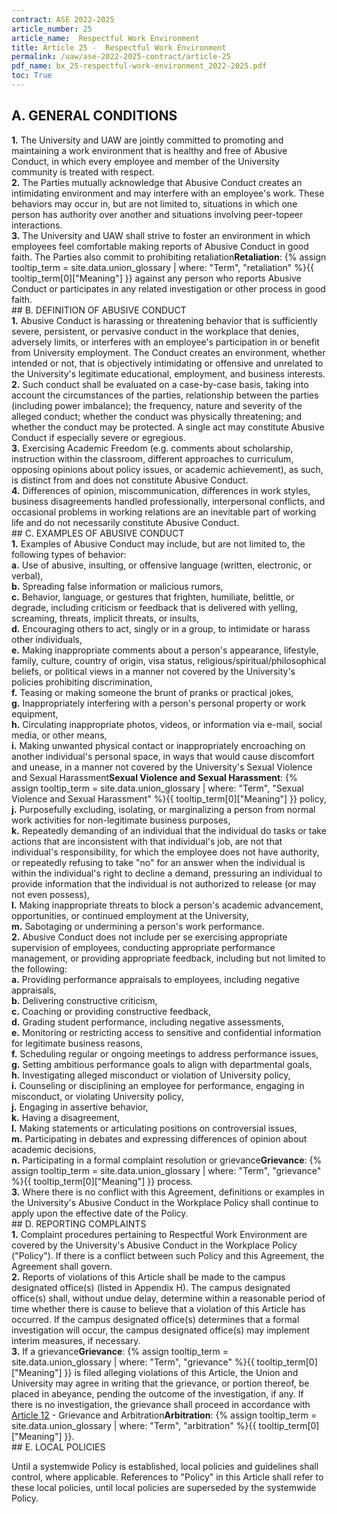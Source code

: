 ```yaml
---
contract: ASE 2022-2025
article_number: 25
article_name:  Respectful Work Environment
title: Article 25 -  Respectful Work Environment
permalink: /uaw/ase-2022-2025-contract/article-25
pdf_name: bx_25-respectful-work-environment_2022-2025.pdf
toc: True
---
```



## A. GENERAL CONDITIONS

<div class="lvl2"><b>1.</b> The University and UAW are jointly committed to promoting and maintaining a work environment that is healthy and free of Abusive Conduct, in which every employee and member of the University community is treated with respect.
</div>
<div class="lvl2"><b>2.</b> The Parties mutually acknowledge that Abusive Conduct creates an intimidating environment and may interfere with an employee's work. These behaviors may occur in, but are not limited to, situations in which one person has authority over another and situations involving peer-topeer interactions.
</div>
<div class="lvl2"><b>3.</b> The University and UAW shall strive to foster an environment in which employees feel comfortable making reports of Abusive Conduct in good faith. The Parties also commit to prohibiting <span class="tooltip">retaliation<span class="tooltip-text"><b>Retaliation</b>: {% assign tooltip_term = site.data.union_glossary | where: "Term", "retaliation" %}{{ tooltip_term[0]["Meaning"] }}</span></span> against any person who reports Abusive Conduct or participates in any related investigation or other process in good faith.
</div>
## B. DEFINITION OF ABUSIVE CONDUCT

<div class="lvl2"><b>1.</b> Abusive Conduct is harassing or threatening behavior that is sufficiently severe, persistent, or pervasive conduct in the workplace that denies, adversely limits, or interferes with an employee's participation in or benefit from University employment. The Conduct creates an environment, whether intended or not, that is objectively intimidating or offensive and unrelated to the University's legitimate educational, employment, and business interests.</div>
<div class="lvl2"><b>2.</b> Such conduct shall be evaluated on a case-by-case basis, taking into account the circumstances of the parties, relationship between the parties (including power imbalance); the frequency, nature and severity of the alleged conduct; whether the conduct was physically threatening; and whether the conduct may be protected. A single act may constitute Abusive Conduct if especially severe or egregious.</div>
<div class="lvl2"><b>3.</b> Exercising Academic Freedom (e.g. comments about scholarship, instruction within the classroom, different approaches to curriculum, opposing opinions about policy issues, or academic achievement), as such, is distinct from and does not constitute Abusive Conduct.</div>
<div class="lvl2"><b>4.</b> Differences of opinion, miscommunication, differences in work styles, business disagreements handled professionally, interpersonal conflicts, and occasional problems in working relations are an inevitable part of working life and do not necessarily constitute Abusive Conduct.
</div>
## C. EXAMPLES OF ABUSIVE CONDUCT

<div class="lvl2"><b>1.</b> Examples of Abusive Conduct may include, but are not limited to, the following types of behavior:
<div class="lvl3"><b>a.</b> Use of abusive, insulting, or offensive language (written, electronic, or verbal),</div>
<div class="lvl3"><b>b.</b> Spreading false information or malicious rumors,</div>
<div class="lvl3"><b>c.</b> Behavior, language, or gestures that frighten, humiliate, belittle, or degrade, including criticism or feedback that is delivered with yelling, screaming, threats, implicit threats, or insults,</div>
<div class="lvl3"><b>d.</b> Encouraging others to act, singly or in a group, to intimidate or harass other individuals,</div>
<div class="lvl3"><b>e.</b> Making inappropriate comments about a person's appearance, lifestyle, family, culture, country of origin, visa status, religious/spiritual/philosophical beliefs, or political views in a manner not covered by the University's policies prohibiting discrimination,</div>
<div class="lvl3"><b>f.</b> Teasing or making someone the brunt of pranks or practical jokes,</div>
<div class="lvl3"><b>g.</b> Inappropriately interfering with a person's personal property or work equipment,</div>
<div class="lvl3"><b>h.</b> Circulating inappropriate photos, videos, or information via e-mail, social media, or other means,</div>
<div class="lvl3"><b>i.</b> Making unwanted physical contact or inappropriately encroaching on another individual's personal space, in ways that would cause discomfort and unease, in a manner not covered by the University's <span class="tooltip">Sexual Violence and Sexual Harassment<span class="tooltip-text"><b>Sexual Violence and Sexual Harassment</b>: {% assign tooltip_term = site.data.union_glossary | where: "Term", "Sexual Violence and Sexual Harassment" %}{{ tooltip_term[0]["Meaning"] }}</span></span> policy,</div>
<div class="lvl3"><b>j.</b> Purposefully excluding, isolating, or marginalizing a person from normal work activities for non-legitimate business purposes,</div>
<div class="lvl3"><b>k.</b> Repeatedly demanding of an individual that the individual do tasks or take actions that are inconsistent with that individual's job, are not that individual's responsibility, for which the employee does not have authority, or repeatedly refusing to take "no" for an answer when the individual is within the individual's right to decline a demand, pressuring an individual to provide information that the individual is not authorized to release (or may not even possess),</div>
<div class="lvl3"><b>l.</b> Making inappropriate threats to block a person's academic advancement, opportunities, or continued employment at the University,</div>
<div class="lvl3"><b>m.</b> Sabotaging or undermining a person's work performance.</div></div>
<div class="lvl2"><b>2.</b> Abusive Conduct does not include per se exercising appropriate supervision of employees, conducting appropriate performance management, or providing appropriate feedback, including but not limited to the following:
<div class="lvl3"><b>a.</b> Providing performance appraisals to employees, including negative appraisals,</div>
<div class="lvl3"><b>b.</b> Delivering constructive criticism,</div>
<div class="lvl3"><b>c.</b> Coaching or providing constructive feedback,</div>
<div class="lvl3"><b>d.</b> Grading student performance, including negative assessments,</div>
<div class="lvl3"><b>e.</b> Monitoring or restricting access to sensitive and confidential information for legitimate business reasons,</div>
<div class="lvl3"><b>f.</b> Scheduling regular or ongoing meetings to address performance issues,</div>
<div class="lvl3"><b>g.</b> Setting ambitious performance goals to align with departmental goals,</div>
<div class="lvl3"><b>h.</b> Investigating alleged misconduct or violation of University policy,</div>
<div class="lvl3"><b>i.</b> Counseling or disciplining an employee for performance, engaging in misconduct, or violating University policy,</div>
<div class="lvl3"><b>j.</b> Engaging in assertive behavior,</div>
<div class="lvl3"><b>k.</b> Having a disagreement,</div>
<div class="lvl3"><b>l.</b> Making statements or articulating positions on controversial issues,</div>
<div class="lvl3"><b>m.</b> Participating in debates and expressing differences of opinion about academic decisions,</div>
<div class="lvl3"><b>n.</b> Participating in a formal complaint resolution or <span class="tooltip">grievance<span class="tooltip-text"><b>Grievance</b>: {% assign tooltip_term = site.data.union_glossary | where: "Term", "grievance" %}{{ tooltip_term[0]["Meaning"] }}</span></span> process.</div></div>
<div class="lvl2"><b>3.</b> Where there is no conflict with this Agreement, definitions or examples in the University's Abusive Conduct in the Workplace Policy shall continue to apply upon the effective date of the Policy.
</div>
## D. REPORTING COMPLAINTS

<div class="lvl2"><b>1.</b> Complaint procedures pertaining to Respectful Work Environment are covered by the University's Abusive Conduct in the Workplace Policy ("Policy"). If there is a conflict between such Policy and this Agreement, the Agreement shall govern.</div>
<div class="lvl2"><b>2.</b> Reports of violations of this Article shall be made to the campus designated office(s) (listed in Appendix H). The campus designated office(s) shall, without undue delay, determine within a reasonable period of time whether there is cause to believe that a violation of this Article has occurred. If the campus designated office(s) determines that a formal investigation will occur, the campus designated office(s) may implement interim measures, if necessary.</div>
<div class="lvl2"><b>3.</b> If a <span class="tooltip">grievance<span class="tooltip-text"><b>Grievance</b>: {% assign tooltip_term = site.data.union_glossary | where: "Term", "grievance" %}{{ tooltip_term[0]["Meaning"] }}</span></span> is filed alleging violations of this Article, the Union and University may agree in writing that the grievance, or portion thereof, be placed in abeyance, pending the outcome of the investigation, if any. If there is no investigation, the grievance shall proceed in accordance with <a href="/uaw/ase-2022-2025-contract/article-12">Article 12</a> - Grievance and <span class="tooltip">Arbitration<span class="tooltip-text"><b>Arbitration</b>: {% assign tooltip_term = site.data.union_glossary | where: "Term", "arbitration" %}{{ tooltip_term[0]["Meaning"] }}</span></span>.
</div>
## E. LOCAL POLICIES

Until a systemwide Policy is established, local policies and guidelines shall control, where applicable. References to "Policy" in this Article shall refer to these local policies, until local policies are superseded by the systemwide Policy.

